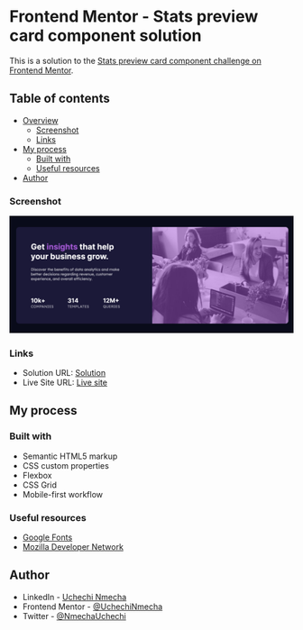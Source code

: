 # Frontend Mentor - Stats preview card component solution

This is a solution to the [Stats preview card component challenge on Frontend Mentor](https://www.frontendmentor.io/challenges/stats-preview-card-component-8JqbgoU62).

## Table of contents

- [Overview](#overview)
  - [Screenshot](#screenshot)
  - [Links](#links)
- [My process](#my-process)
  - [Built with](#built-with)
  - [Useful resources](#useful-resources)
- [Author](#author)

### Screenshot

![](./screenshot.png)

### Links

- Solution URL: [Solution](https://your-solution-url.com)
- Live Site URL: [Live site](https://stats-preview-card-uc.netlify.app/)

## My process

### Built with

- Semantic HTML5 markup
- CSS custom properties
- Flexbox
- CSS Grid
- Mobile-first workflow

### Useful resources

- [Google Fonts](https://fonts.google.com/)
- [Mozilla Developer Network](https://developer.mozilla.org/en-US/)

## Author

- LinkedIn - [Uchechi Nmecha](https://www.linkedin.com/in/uchechi-nmecha-15743421b)
- Frontend Mentor - [@UchechiNmecha](https://www.frontendmentor.io/profile/UchechiNmecha)
- Twitter - [@NmechaUchechi](https://www.twitter.com/NmechaUchechi)
